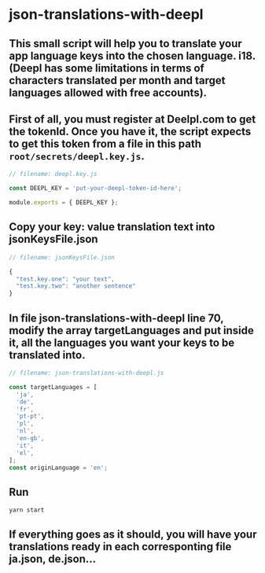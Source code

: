 # json-translations-with-deepl

## This small script will help you to translate your app language keys into the chosen language. i18. (Deepl has some limitations in terms of characters translated per month and target languages allowed with free accounts).

## First of all, you must register at Deelpl.com to get the tokenId. Once you have it, the script expects to get this token from a file in this path `root/secrets/deepl.key.js`.

```javascript
// filename: deepl.key.js

const DEEPL_KEY = 'put-your-deepl-token-id-here';

module.exports = { DEEPL_KEY };
```

## Copy your key: value translation text into jsonKeysFile.json

```javascript
// filename: jsonKeysFile.json

{
  "test.key.one": "your text",
  "test.key.two": "another sentence"
}
```

## In file **json-translations-with-deepl** line 70, modify the array **targetLanguages** and put inside it, all the languages you want your keys to be translated into.

```javascript
// filename: json-translations-with-deepl.js

const targetLanguages = [
  'ja',
  'de',
  'fr',
  'pt-pt',
  'pl',
  'nl',
  'en-gb',
  'it',
  'el',
];
const originLanguage = 'en';
```

## Run
```javascript
yarn start
```

## If everything goes as it should, you will have your translations ready in each corresponting file **ja.json**, **de.json**...
